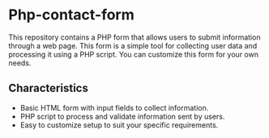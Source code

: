 # Php-contact-form

This repository contains a PHP form that allows users to submit information through a web page. This form is a simple tool for collecting user data and processing it using a PHP script. You can customize this form for your own needs.

## Characteristics
- Basic HTML form with input fields to collect information.
- PHP script to process and validate information sent by users.
- Easy to customize setup to suit your specific requirements.
